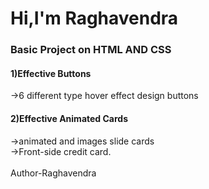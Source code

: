 <h1>Hi,I'm Raghavendra</h1>
<h3>Basic Project on HTML AND CSS</h3>
<h4>1)Effective Buttons</h4>
  ->6 different type hover effect design buttons<br>
<h4>2)Effective Animated Cards</h4>
  ->animated and images slide cards<br>
  ->Front-side credit card.<br><br>
Author-Raghavendra
